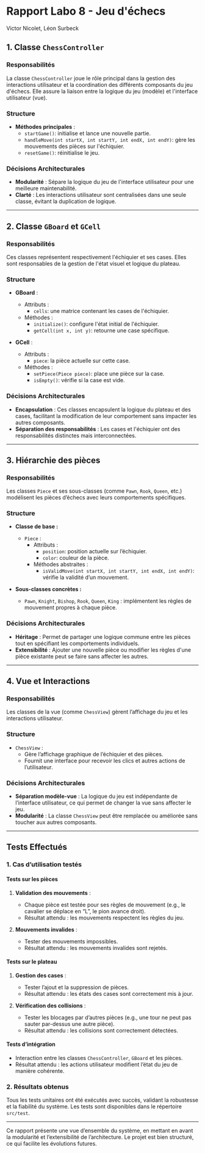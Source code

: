 # Rapport Labo 8 - Jeu d'échecs
Victor Nicolet, Léon Surbeck

## **1. Classe `ChessController`**

### **Responsabilités**

La classe `ChessController` joue le rôle principal dans la gestion des interactions utilisateur et la coordination des différents composants du jeu d'échecs. Elle assure la liaison entre la logique du jeu (modèle) et l'interface utilisateur (vue).

### **Structure**

- **Méthodes principales** :
    - `startGame()`: initialise et lance une nouvelle partie.
    - `handleMove(int startX, int startY, int endX, int endY)`: gère les mouvements des pièces sur l'échiquier.
    - `resetGame()`: réinitialise le jeu.

### **Décisions Architecturales**

- **Modularité** : Sépare la logique du jeu de l'interface utilisateur pour une meilleure maintenabilité.
- **Clarté** : Les interactions utilisateur sont centralisées dans une seule classe, évitant la duplication de logique.

---

## **2. Classe `GBoard` et `GCell`**

### **Responsabilités**

Ces classes représentent respectivement l'échiquier et ses cases. Elles sont responsables de la gestion de l'état visuel et logique du plateau.

### **Structure**

- **GBoard** :
    - Attributs :
        - `cells`: une matrice contenant les cases de l'échiquier.
    - Méthodes :
        - `initialize()`: configure l'état initial de l'échiquier.
        - `getCell(int x, int y)`: retourne une case spécifique.

- **GCell** :
    - Attributs :
        - `piece`: la pièce actuelle sur cette case.
    - Méthodes :
        - `setPiece(Piece piece)`: place une pièce sur la case.
        - `isEmpty()`: vérifie si la case est vide.

### **Décisions Architecturales**

- **Encapsulation** : Ces classes encapsulent la logique du plateau et des cases, facilitant la modification de leur comportement sans impacter les autres composants.
- **Séparation des responsabilités** : Les cases et l'échiquier ont des responsabilités distinctes mais interconnectées.

---

## **3. Hiérarchie des pièces**

### **Responsabilités**

Les classes `Piece` et ses sous-classes (comme `Pawn`, `Rook`, `Queen`, etc.) modélisent les pièces d’échecs avec leurs comportements spécifiques.

### **Structure**

- **Classe de base :**
    - `Piece` :
        - Attributs :
            - `position`: position actuelle sur l’échiquier.
            - `color`: couleur de la pièce.
        - Méthodes abstraites :
            - `isValidMove(int startX, int startY, int endX, int endY)`: vérifie la validité d’un mouvement.

- **Sous-classes concrètes :**
    - `Pawn`, `Knight`, `Bishop`, `Rook`, `Queen`, `King` : implémentent les règles de mouvement propres à chaque pièce.

### **Décisions Architecturales**

- **Héritage** : Permet de partager une logique commune entre les pièces tout en spécifiant les comportements individuels.
- **Extensibilité** : Ajouter une nouvelle pièce ou modifier les règles d'une pièce existante peut se faire sans affecter les autres.

---

## **4. Vue et Interactions**

### **Responsabilités**

Les classes de la vue (comme `ChessView`) gèrent l’affichage du jeu et les interactions utilisateur.

### **Structure**

- `ChessView` :
    - Gère l’affichage graphique de l’échiquier et des pièces.
    - Fournit une interface pour recevoir les clics et autres actions de l’utilisateur.

### **Décisions Architecturales**

- **Séparation modèle-vue** : La logique du jeu est indépendante de l’interface utilisateur, ce qui permet de changer la vue sans affecter le jeu.
- **Modularité** : La classe `ChessView` peut être remplacée ou améliorée sans toucher aux autres composants.

---

## **Tests Effectués**

### **1. Cas d’utilisation testés**

#### **Tests sur les pièces**

1. **Validation des mouvements** :
    - Chaque pièce est testée pour ses règles de mouvement (e.g., le cavalier se déplace en “L”, le pion avance droit).
    - Résultat attendu : les mouvements respectent les règles du jeu.

2. **Mouvements invalides** :
    - Tester des mouvements impossibles.
    - Résultat attendu : les mouvements invalides sont rejetés.

#### **Tests sur le plateau**

1. **Gestion des cases** :
    - Tester l’ajout et la suppression de pièces.
    - Résultat attendu : les états des cases sont correctement mis à jour.

2. **Vérification des collisions** :
    - Tester les blocages par d’autres pièces (e.g., une tour ne peut pas sauter par-dessus une autre pièce).
    - Résultat attendu : les collisions sont correctement détectées.

#### **Tests d’intégration**

- Interaction entre les classes `ChessController`, `GBoard` et les pièces.
- Résultat attendu : les actions utilisateur modifient l’état du jeu de manière cohérente.

### **2. Résultats obtenus**

Tous les tests unitaires ont été exécutés avec succès, validant la robustesse et la fiabilité du système. Les tests sont disponibles dans le répertoire `src/test`.

---

Ce rapport présente une vue d’ensemble du système, en mettant en avant la modularité et l’extensibilité de l’architecture. Le projet est bien structuré, ce qui facilite les évolutions futures.

